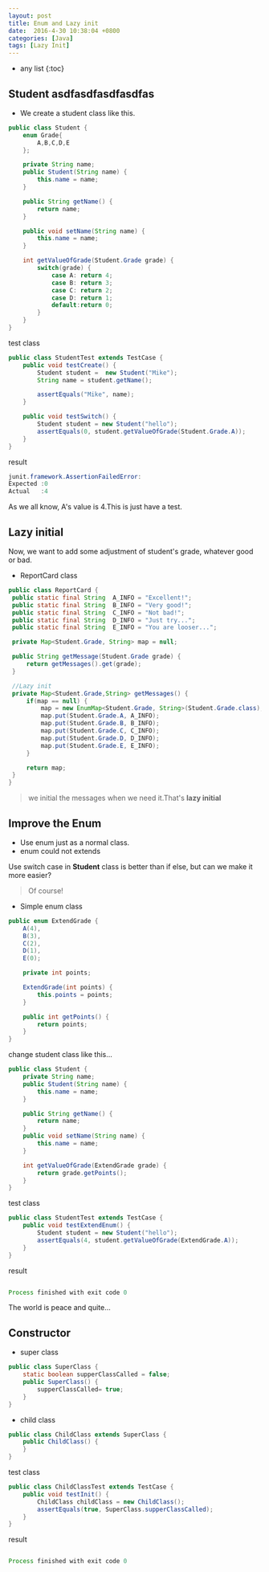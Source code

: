 ```yaml
---
layout: post
title: Enum and Lazy init
date:  2016-4-30 10:38:04 +0800
categories: [Java]
tags: [Lazy Init]
---
```


* any list
{:toc}

## Student asdfasdfasdfasdfas

- We create a student class like this.

```java
public class Student {
    enum Grade{
        A,B,C,D,E
    };

    private String name;
    public Student(String name) {
        this.name = name;
    }

    public String getName() {
        return name;
    }

    public void setName(String name) {
        this.name = name;
    }

    int getValueOfGrade(Student.Grade grade) {
        switch(grade) {
            case A: return 4;
            case B: return 3;
            case C: return 2;
            case D: return 1;
            default:return 0;
        }
    }
}
```

test class

```java
public class StudentTest extends TestCase {
    public void testCreate() {
        Student student =  new Student("Mike");
        String name = student.getName();

        assertEquals("Mike", name);
    }

    public void testSwitch() {
        Student student = new Student("hello");
        assertEquals(0, student.getValueOfGrade(Student.Grade.A));
    }
}
```

result

```java
junit.framework.AssertionFailedError:
Expected :0
Actual   :4
```

As we all know, A's value is 4.This is just have a test.

## Lazy initial

Now, we want to add some adjustment of student's grade, whatever good or bad.

- ReportCard class

```java
public class ReportCard {
 public static final String  A_INFO = "Excellent!";
 public static final String  B_INFO = "Very good!";
 public static final String  C_INFO = "Not bad!";
 public static final String  D_INFO = "Just try...";
 public static final String  E_INFO = "You are looser...";

 private Map<Student.Grade, String> map = null;

 public String getMessage(Student.Grade grade) {
     return getMessages().get(grade);
 }

 //Lazy init
 private Map<Student.Grade,String> getMessages() {
     if(map == null) {
         map = new EnumMap<Student.Grade, String>(Student.Grade.class);
         map.put(Student.Grade.A, A_INFO);
         map.put(Student.Grade.B, B_INFO);
         map.put(Student.Grade.C, C_INFO);
         map.put(Student.Grade.D, D_INFO);
         map.put(Student.Grade.E, E_INFO);
     }

     return map;
 }
}
```

> we initial the messages when we need it.That's **lazy initial**

## Improve the Enum

- Use enum just as a normal class.
- enum could not extends

Use switch case in **Student** class is better than if else, but can we make it more easier?

> Of course!

- Simple enum class

```java
public enum ExtendGrade {
    A(4),
    B(3),
    C(2),
    D(1),
    E(0);

    private int points;

    ExtendGrade(int points) {
        this.points = points;
    }

    public int getPoints() {
        return points;
    }
}
```

change student class like this...

```java
public class Student {
    private String name;
    public Student(String name) {
        this.name = name;
    }

    public String getName() {
        return name;
    }
    public void setName(String name) {
        this.name = name;
    }

    int getValueOfGrade(ExtendGrade grade) {
        return grade.getPoints();
    }
}
```

test class

```java
public class StudentTest extends TestCase {
    public void testExtendEnum() {
        Student student = new Student("hello");
        assertEquals(4, student.getValueOfGrade(ExtendGrade.A));
    }
}
```

result

```java

Process finished with exit code 0
```

The world is peace and quite...

## Constructor

- super class

```java
public class SuperClass {
    static boolean supperClassCalled = false;
    public SuperClass() {
        supperClassCalled= true;
    }
}
```

- child class

```java
public class ChildClass extends SuperClass {
    public ChildClass() {
    }
}
```

test class

```java
public class ChildClassTest extends TestCase {
    public void testInit() {
        ChildClass childClass = new ChildClass();
        assertEquals(true, SuperClass.supperClassCalled);
    }
}
```

result

```java

Process finished with exit code 0
```




